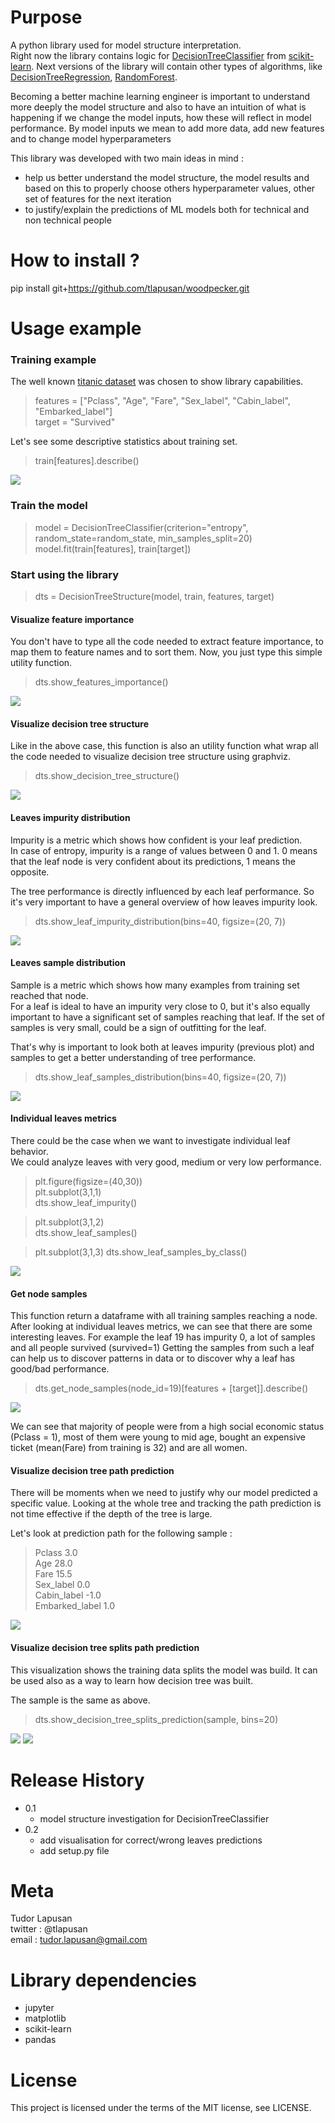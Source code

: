 
# Purpose 
A python library used for model structure interpretation. <br>
Right now the library contains logic for [DecisionTreeClassifier](https://scikit-learn.org/stable/modules/generated/sklearn.tree.DecisionTreeClassifier.html) from [scikit-learn](https://scikit-learn.org/stable/). 
Next versions of the library will contain other types of algorithms, like [DecisionTreeRegression](https://scikit-learn.org/stable/modules/generated/sklearn.tree.DecisionTreeRegressor.html#sklearn.tree.DecisionTreeRegressor), 
[RandomForest](https://scikit-learn.org/stable/modules/ensemble.html#random-forests).


Becoming a better machine learning engineer is important to understand more deeply the model structure and also to have an intuition of what is happening if we change the model inputs, how these will reflect in model performance. 
By model inputs we mean to add more data, add new features and to change model hyperparameters


This library was developed with two main ideas in mind :
- help us better understand the model structure, the model results and based on this to properly choose others hyperparameter values, other set of features for the next iteration
- to justify/explain the predictions of ML models both for technical and non technical people

# How to install ?
pip install git+https://github.com/tlapusan/woodpecker.git

# Usage example

### Training example
The well known [titanic dataset](https://www.kaggle.com/c/titanic/data) was chosen to show library capabilities.

> features = ["Pclass", "Age", "Fare", "Sex_label", "Cabin_label", "Embarked_label"] <br>
> target = "Survived" 

Let's see some descriptive statistics about training set. <br> 
> train[features].describe() 

![](https://github.com/tlapusan/woodpecker/blob/version_0.1/resources/docs/images/classification/titanic_train_describe.png)
   
### Train the model 
> model = DecisionTreeClassifier(criterion="entropy", random_state=random_state, min_samples_split=20)
> model.fit(train[features], train[target])

### Start using the library

> dts = DecisionTreeStructure(model, train, features, target)

#### Visualize feature importance

You don't have to type all the code needed to extract feature importance,
to map them to feature names and to sort them.
Now, you just type this simple utility function. 

> dts.show_features_importance() 

![](https://github.com/tlapusan/woodpecker/blob/version_0.1/resources/docs/images/classification/feature_importance.png)

#### Visualize decision tree structure 

Like in the above case, this function is also an utility function what 
wrap all the code needed to visualize decision tree structure using graphviz.

> dts.show_decision_tree_structure() 

![](https://github.com/tlapusan/woodpecker/blob/version_0.1/resources/docs/images/classification/decision_tree_structure.png)

#### Leaves impurity distribution

Impurity is a metric which shows how confident is your leaf prediction. <br>
In case of entropy, impurity is a range of values between 0 and 1. 
0 means that the leaf node is very confident about its predictions, 1 means the opposite.

The tree performance is directly influenced by each leaf performance. So it's very important to have a general 
overview of how leaves impurity look.

> dts.show_leaf_impurity_distribution(bins=40, figsize=(20, 7))

![](https://github.com/tlapusan/woodpecker/blob/version_0.1/resources/docs/images/classification/leaves_impurity_distribution.png)

#### Leaves sample distribution

Sample is a metric which shows how many examples from training set reached that node. <br>
For a leaf is ideal to have an impurity very close to 0, but it's also equally important 
to have a significant set of samples reaching that leaf. If the set of samples is very small, could be a sign 
of outfitting for the leaf.

That's why is important to look both at leaves impurity (previous plot) and samples to get a better understanding of tree performance.

> dts.show_leaf_samples_distribution(bins=40, figsize=(20, 7))

![](https://github.com/tlapusan/woodpecker/blob/version_0.1/resources/docs/images/classification/leaves_sample_distribution.png)

#### Individual leaves metrics

There could be the case when we want to investigate individual leaf behavior. <br>
We could analyze leaves with very good, medium or very low performance.  


> plt.figure(figsize=(40,30)) <br>
> plt.subplot(3,1,1) <br>
> dts.show_leaf_impurity() <br>

> plt.subplot(3,1,2) <br>
> dts.show_leaf_samples()

> plt.subplot(3,1,3)
> dts.show_leaf_samples_by_class()

![](https://github.com/tlapusan/woodpecker/blob/version_0.1/resources/docs/images/classification/leaves_metrics.png)

#### Get node samples
This function return a dataframe with all training samples reaching a node.
After looking at individual leaves metrics, we can see that there are some interesting leaves. 
For example the leaf 19 has impurity 0, a lot of samples and all people survived (survived=1)
Getting the samples from such a leaf can help us to discover patterns in data or to discover why a leaf 
has good/bad performance.

> dts.get_node_samples(node_id=19)[features + [target]].describe()

![](https://github.com/tlapusan/woodpecker/blob/version_0.1/resources/docs/images/classification/get_node_samples.png)

We can see that majority of people were from a high social economic status (Pclass = 1), most of them were young to mid age,
bought an expensive ticket (mean(Fare) from training is 32) and are all women.

#### Visualize decision tree path prediction
There will be moments when we need to justify why our model predicted a specific value.
Looking at the whole tree and tracking the path prediction is not time effective if the depth of the tree is large.

Let's look at prediction path for the following sample : 
>Pclass             3.0 <br>
Age               28.0 <br>
Fare              15.5 <br>
Sex_label          0.0 <br>
Cabin_label       -1.0 <br>
Embarked_label     1.0 <br>

![](https://github.com/tlapusan/woodpecker/blob/version_0.1/resources/docs/images/classification/decision_tree_prediction_path.png)

#### Visualize decision tree splits path prediction
This visualization shows the training data splits the model was build. 
It can be used also as a way to learn how decision tree was built.

The sample is the same as above. 
> dts.show_decision_tree_splits_prediction(sample, bins=20)

![](https://github.com/tlapusan/woodpecker/blob/version_0.1/resources/docs/images/classification/decision_tree_splits_prediction_part_1.png)
![](https://github.com/tlapusan/woodpecker/blob/version_0.1/resources/docs/images/classification/decision_tree_splits_prediction_part_2.png)




# Release History
- 0.1
    -  model structure investigation for DecisionTreeClassifier 
- 0.2
    - add visualisation for correct/wrong leaves predictions
    - add setup.py file

# Meta
Tudor Lapusan <br>
twitter : @tlapusan <br> 
email : tudor.lapusan@gmail.com

# Library dependencies

- jupyter
- matplotlib 
- scikit-learn 
- pandas 

# License
This project is licensed under the terms of the MIT license, see LICENSE.

